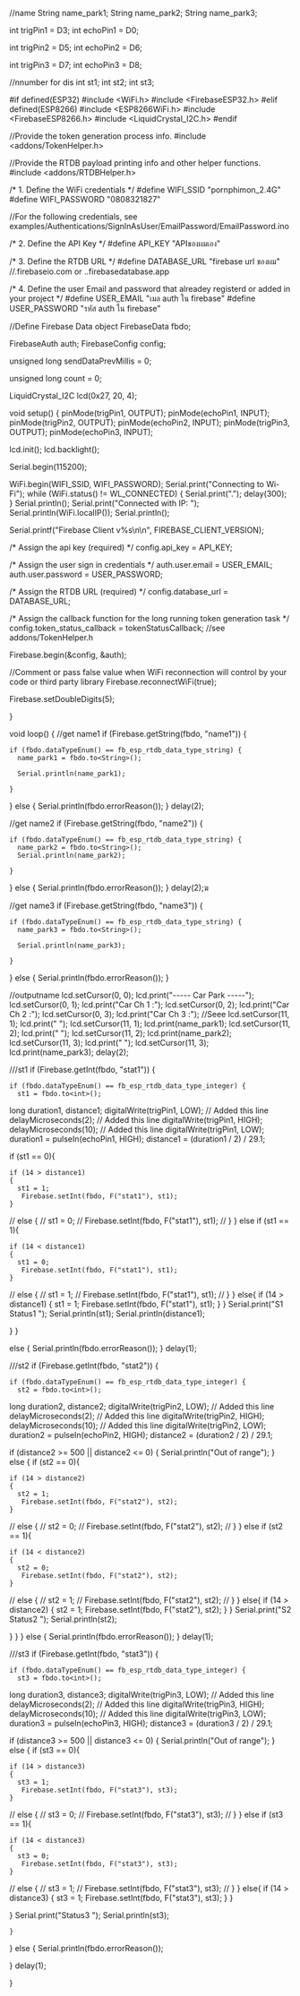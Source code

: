 //name
String name_park1;
String name_park2;
String name_park3;



int trigPin1 = D3;
int echoPin1 = D0;

int trigPin2 = D5;
int echoPin2 = D6;

int trigPin3 = D7;
int echoPin3 = D8;

//nnumber for dis
int st1;
int st2;
int st3;


#if defined(ESP32)
#include <WiFi.h>
#include <FirebaseESP32.h>
#elif defined(ESP8266)
#include <ESP8266WiFi.h>
#include <FirebaseESP8266.h>
#include <LiquidCrystal_I2C.h>
#endif

//Provide the token generation process info.
#include <addons/TokenHelper.h>

//Provide the RTDB payload printing info and other helper functions.
#include <addons/RTDBHelper.h>

/* 1. Define the WiFi credentials */
#define WIFI_SSID "pornphimon_2.4G" 
#define WIFI_PASSWORD "0808321827"

//For the following credentials, see examples/Authentications/SignInAsUser/EmailPassword/EmailPassword.ino

/* 2. Define the API Key */
#define API_KEY "APIของผมเอง"

/* 3. Define the RTDB URL */
#define DATABASE_URL "firebase url ของผม" //<databaseName>.firebaseio.com or <databaseName>.<region>.firebasedatabase.app

/* 4. Define the user Email and password that alreadey registerd or added in your project */
#define USER_EMAIL "เมล auth ใน firebase"
#define USER_PASSWORD "รหัส auth ใน firebase"

//Define Firebase Data object
FirebaseData fbdo;

FirebaseAuth auth;
FirebaseConfig config;

unsigned long sendDataPrevMillis = 0;

unsigned long count = 0;

LiquidCrystal_I2C lcd(0x27, 20, 4);

void setup()
{
  pinMode(trigPin1, OUTPUT);
  pinMode(echoPin1, INPUT);
  pinMode(trigPin2, OUTPUT);
  pinMode(echoPin2, INPUT);
  pinMode(trigPin3, OUTPUT);
  pinMode(echoPin3, INPUT);


  lcd.init();
  lcd.backlight();

  Serial.begin(115200);

  WiFi.begin(WIFI_SSID, WIFI_PASSWORD);
  Serial.print("Connecting to Wi-Fi");
  while (WiFi.status() != WL_CONNECTED)
  {
    Serial.print(".");
    delay(300);
  }
  Serial.println();
  Serial.print("Connected with IP: ");
  Serial.println(WiFi.localIP());
  Serial.println();

  Serial.printf("Firebase Client v%s\n\n", FIREBASE_CLIENT_VERSION);

  /* Assign the api key (required) */
  config.api_key = API_KEY;

  /* Assign the user sign in credentials */
  auth.user.email = USER_EMAIL;
  auth.user.password = USER_PASSWORD;

  /* Assign the RTDB URL (required) */
  config.database_url = DATABASE_URL;

  /* Assign the callback function for the long running token generation task */
  config.token_status_callback = tokenStatusCallback; //see addons/TokenHelper.h

  Firebase.begin(&config, &auth);

  //Comment or pass false value when WiFi reconnection will control by your code or third party library
  Firebase.reconnectWiFi(true);

  Firebase.setDoubleDigits(5);
  
}


void loop()
{
  //get name1
  if (Firebase.getString(fbdo, "name1")) {

    if (fbdo.dataTypeEnum() == fb_esp_rtdb_data_type_string) {
      name_park1 = fbdo.to<String>();

      Serial.println(name_park1);

    }

  } else {
    Serial.println(fbdo.errorReason());
  }
  delay(2);
  
  //get name2
  if (Firebase.getString(fbdo, "name2")) {

    if (fbdo.dataTypeEnum() == fb_esp_rtdb_data_type_string) {
      name_park2 = fbdo.to<String>();
      Serial.println(name_park2);

    }

  } else {
    Serial.println(fbdo.errorReason());
  }
  delay(2);ฆ
  
  //get name3
  if (Firebase.getString(fbdo, "name3")) {

    if (fbdo.dataTypeEnum() == fb_esp_rtdb_data_type_string) {
      name_park3 = fbdo.to<String>();

      Serial.println(name_park3);

    }

  } else {
    Serial.println(fbdo.errorReason());
  }



//outputname
 lcd.setCursor(0, 0);
  lcd.print("----- Car Park -----");
  lcd.setCursor(0, 1);
  lcd.print("Car Ch 1 :");
  lcd.setCursor(0, 2);
  lcd.print("Car Ch 2 :");
  lcd.setCursor(0, 3);
  lcd.print("Car Ch 3 :");
  //Seee
  lcd.setCursor(11, 1);
  lcd.print("         ");
  lcd.setCursor(11, 1);
  lcd.print(name_park1);
  lcd.setCursor(11, 2);
  lcd.print("         ");
  lcd.setCursor(11, 2);
  lcd.print(name_park2);
  lcd.setCursor(11, 3);
  lcd.print("         ");
  lcd.setCursor(11, 3);
  lcd.print(name_park3);
  delay(2);
  
///st1
if (Firebase.getInt(fbdo, "stat1")) {

    if (fbdo.dataTypeEnum() == fb_esp_rtdb_data_type_integer) {
      st1 = fbdo.to<int>();

  long duration1, distance1;
  digitalWrite(trigPin1, LOW);  // Added this line
  delayMicroseconds(2); // Added this line
  digitalWrite(trigPin1, HIGH);
  delayMicroseconds(10); // Added this line
  digitalWrite(trigPin1, LOW);
  duration1 = pulseIn(echoPin1, HIGH);
  distance1 = (duration1 / 2) / 29.1;


  if (st1 == 0){  
  
    if (14 > distance1)
    {
      st1 = 1;
       Firebase.setInt(fbdo, F("stat1"), st1);
    }
//    else {
//      st1 = 0;
//       Firebase.setInt(fbdo, F("stat1"), st1);
//    }
  }
  else if (st1 == 1){

    if (14 < distance1)
    {
      st1 = 0;
       Firebase.setInt(fbdo, F("stat1"), st1);
    }
//    else {
//      st1 = 1;
//       Firebase.setInt(fbdo, F("stat1"), st1);
//    }
  }
  else{
    if (14 > distance1)
    {
      st1 = 1;
       Firebase.setInt(fbdo, F("stat1"), st1);
    }
  }
    Serial.print("S1 Status1 ");
    Serial.println(st1);
    Serial.println(distance1);
 
  }
    }

else {
    Serial.println(fbdo.errorReason());
  }
  delay(1);
  
///st2
if (Firebase.getInt(fbdo, "stat2")) {

    if (fbdo.dataTypeEnum() == fb_esp_rtdb_data_type_integer) {
      st2 = fbdo.to<int>();

  long duration2, distance2;
  digitalWrite(trigPin2, LOW);  // Added this line
  delayMicroseconds(2); // Added this line
  digitalWrite(trigPin2, HIGH);
  delayMicroseconds(10); // Added this line
  digitalWrite(trigPin2, LOW);
  duration2 = pulseIn(echoPin2, HIGH);
  distance2 = (duration2 / 2) / 29.1;


  if (distance2 >= 500 || distance2 <= 0) {
    Serial.println("Out of range");
  }
  else {
  if (st2 == 0){  
  
    if (14 > distance2)
    {
      st2 = 1;
       Firebase.setInt(fbdo, F("stat2"), st2);
    }
//    else {
//      st2 = 0;
//       Firebase.setInt(fbdo, F("stat2"), st2);
//    }
  }
  else if (st2 == 1){

    if (14 < distance2)
    {
      st2 = 0;
       Firebase.setInt(fbdo, F("stat2"), st2);
    }
//    else {
//      st2 = 1;
//       Firebase.setInt(fbdo, F("stat2"), st2);
//    }
  }
  else{
    if (14 > distance2)
    {
      st2 = 1;
       Firebase.setInt(fbdo, F("stat2"), st2);
    }
  }
    Serial.print("S2 Status2 ");
    Serial.println(st2);
 
  }
    }
}
else {
    Serial.println(fbdo.errorReason());
  }
  delay(1);
  
  ///st3
if (Firebase.getInt(fbdo, "stat3")) {

    if (fbdo.dataTypeEnum() == fb_esp_rtdb_data_type_integer) {
      st3 = fbdo.to<int>();

  long duration3, distance3;
  digitalWrite(trigPin3, LOW);  // Added this line
  delayMicroseconds(2); // Added this line
  digitalWrite(trigPin3, HIGH);
  delayMicroseconds(10); // Added this line
  digitalWrite(trigPin3, LOW);
  duration3 = pulseIn(echoPin3, HIGH);
  distance3 = (duration3 / 2) / 29.1;


  if (distance3 >= 500 || distance3 <= 0) {
    Serial.println("Out of range");
  }
  else {
  if (st3 == 0){  
  
    if (14 > distance3)
    {
      st3 = 1;
       Firebase.setInt(fbdo, F("stat3"), st3);
    }
//    else {
//      st3 = 0;
//       Firebase.setInt(fbdo, F("stat3"), st3);
//    }
  }
  else if (st3 == 1){

    if (14 < distance3)
    {
      st3 = 0;
       Firebase.setInt(fbdo, F("stat3"), st3);
    }
//    else {
//      st3 = 1;
//       Firebase.setInt(fbdo, F("stat3"), st3);
//    }
  }
  else{
    if (14 > distance3)
    {
      st3 = 1;
       Firebase.setInt(fbdo, F("stat3"), st3);
    }
  }
   
 
  }
   Serial.print("Status3 ");
    Serial.println(st3);
    
    }
    
}
else {
    Serial.println(fbdo.errorReason());

  }
  delay(1);

  
}
